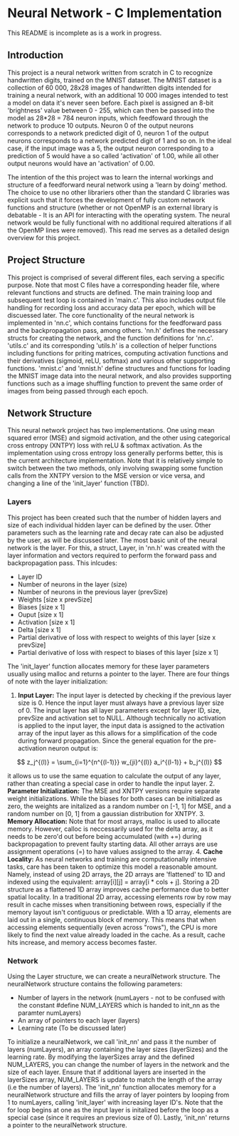 # Neural Network - C Implementation
This README is incomplete as is a work in progress.

## Introduction
This project is a neural network written from scratch in C to recognize handwritten digits, trained on the MNIST dataset. The MNIST dataset is a collection of 60 000, 28x28 images of handwritten digits intended for training a neural network, with an additional 10 000 images intended to test a model on data it's never seen before. Each pixel is assigned an 8-bit 'brightness' value between 0 - 255, which can then be passed into the model as 28*28 = 784 neuron inputs, which feedfoward through the network to produce 10 outputs. Neuron 0 of the output neurons corresponds to a network predicted digit of 0, neuron 1 of the output neurons corresponds to a network predicted digit of 1 and so on. In the ideal case, if the input image was a 5, the output neuron corresponding to a prediction of 5 would have a so called 'activation' of 1.00, while all other output neurons would have an 'activation' of 0.00. 

The intention of the this project was to learn the internal workings and structure of a feedforward neural network using a 'learn by doing' method. The choice to use no other librariers other than the standard C libraries was explicit such that it forces the development of fully custom network functions and structure (whether or not OpenMP is an external library is debatable - It is an API for interacting with the operating system. The neural network would be fully functional with no additional required alterations if all the OpenMP lines were removed). This read me serves as a detailed design overview for this project. 

## Project Structure
This project is comprised of several different files, each serving a specific purpose. Note that most C files have a corresponding header file, where relevant functions and structs are defined. The main training loop and subsequent test loop is contained in 'main.c'. This also includes output file handling for recording loss and accuracy data per epoch, which will be discuessed later. The core functionality of the neural network is implemented in 'nn.c', which contains functions for the feedforward pass and the backpropagation pass, among others. 'nn.h' defines the necessary structs for creating the network, and the function definitions for 'nn.c'. 'utils.c' and its corresponding 'utils.h' is a collection of helper functions including functions for priting matrices, computing activation functions and their derivatives (sigmoid, reLU, softmax) and various other supporting functions. 'mnist.c' and 'mnist.h' define structures and functions for loading the MNIST image data into the neural network, and also provides supporting functions such as a image shuffling function to prevent the same order of images from being passed through each epoch.

## Network Structure
This neural network project has two implementations. One using mean squared error (MSE) and sigmoid activation, and the other using categorical cross entropy (XNTPY) loss with reLU & softmax activation. As the implementation using cross entropy loss generally performs better, this is the current architecture implementation. Note that it is relatively simple to switch between the two methods, only involving swapping some function calls from the XNTPY version to the MSE version or vice versa, and changing a line of the 'init_layer' function (TBD).

### Layers
This project has been created such that the number of hidden layers and size of each individual hidden layer can be defined by the user. Other parameters such as the learning rate and decay rate can also be adjusted by the user, as will be discussed later. The most basic unit of the neural network is the layer. For this, a struct, Layer, in 'nn.h' was created with the layer information and vectors required to perform the forward pass and backpropagation pass. This inlcudes:
- Layer ID
- Number of neurons in the layer (size)
- Number of neurons in the previous layer (prevSize)
- Weights [size x prevSize]
- Biases [size x 1]
- Ouput [size x 1]
- Activation [size x 1]
- Delta [size x 1]
- Partial derivative of loss with respect to weights of this layer [size x prevSize]
- Partial derivative of loss with respect to biases of this layer [size x 1]

The 'init_layer' function allocates memory for these layer parameters usually using malloc and returns a pointer to the layer. There are four things of note with the layer initialization: 
1. **Input Layer:** The input layer is detected by checking if the previous layer size is 0. Hence the input layer must always have a previous layer size of 0. The input layer has all layer parameters except for layer ID, size, prevSize and activation set to NULL. Although technically no activation is applied to the input layer, the input data is assigned to the activation array of the input layer as this allows for a simplification of the code during forward propagation. Since the general equation for the pre-activation neuron output is: 

$$
z_j^{(l)} = \sum_{i=1}^{n^{(l-1)}} w_{ji}^{(l)} a_i^{(l-1)} + b_j^{(l)}
$$

it allows us to use the same equation to calculate the output of any layer, rather than creating a special case in order to handle the input layer.
2. **Parameter Initialization:** The MSE and XNTPY versions require separate weight initializations. While the biases for both cases can be initialized as zero, the weights are initalized as a random number on [-1, 1] for MSE, and a random number on [0, 1] from a gaussian distribution for XNTPY.
3. **Memory Allocation:** Note that for most arrays, malloc is used to allocate memory. However, calloc is neccessarily used for the delta array, as it needs to be zero'd out before being accumulated (with  +=) during backpropagation to prevent faulty starting data. All other arrays are use assignment operations (=) to have values assigned to the array. 
4. **Cache Locality:** As neural networks and training are computationally intensive tasks, care has been taken to optimize this model a reasonable amount. Namely, instead of using 2D arrays, the 2D arrays are 'flattened' to 1D and indexed using the equivalent: array[i][j] = array[i * cols + j]. Storing a 2D structure as a flattened 1D array improves cache performance due to better spatial locality. In a traditional 2D array, accessing elements row by row may result in cache misses when transitioning between rows, especially if the memory layout isn't contiguous or predictable. With a 1D array, elements are laid out in a single, continuous block of memory. This means that when accessing elements sequentially (even across "rows"), the CPU is more likely to find the next value already loaded in the cache. As a result, cache hits increase, and memory access becomes faster.

### Network
Using the Layer structure, we can create a neuralNetwork structure. The neuralNetwork structure contains the following parameters:
- Number of layers in the network (numLayers - not to be confused with the constant #define NUM_LAYERS which is handed to init_nn as the paramter numLayers)
- An array of pointers to each layer (layers)
- Learning rate (To be discussed later) 

To initialize a neuralNetwork, we call 'init_nn' and pass it the number of layers (numLayers), an array containing the layer sizes (layerSizes) and the learning rate. By modifying the layerSizes array and the defined NUM_LAYERS, you can change the number of layers in the network and the size of each layer. Ensure that if additional layers are inserted in the layerSizes array, NUM_LAYERS is update to match the length of the array (i.e the number of layers). The 'init_nn' function allocates memory for a neuralNetwork structure and fills the array of layer pointers by looping from 1 to numLayers, calling 'init_layer' with increasing layer ID's. Note that the for loop begins at one as the input layer is initalized before the loop as a special case (since it requires an previous size of 0). Lastly, 'init_nn' returns a pointer to the neuralNetwork structure. 



